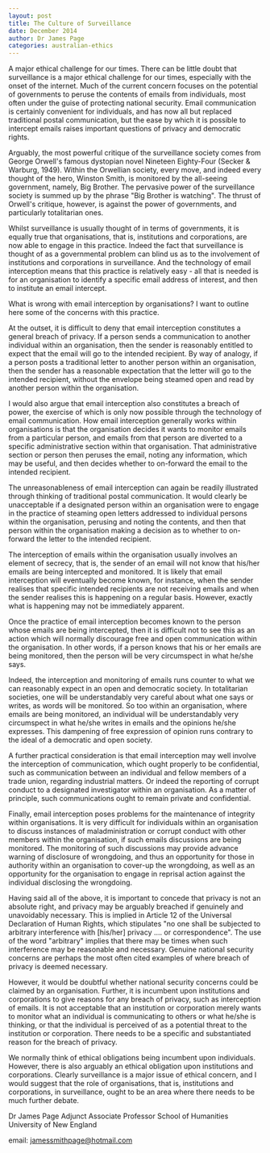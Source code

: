 ```yaml
---
layout: post
title: The Culture of Surveillance
date: December 2014
author: Dr James Page
categories: australian-ethics
---
```

A major ethical challenge for our times.  There can be little doubt that surveillance is a major ethical challenge for our times, especially with the onset of the internet.  Much of the current concern focuses on the potential of governments to peruse the contents of emails from individuals, most often under the guise of protecting national security.  Email communication is certainly convenient for individuals, and has now all but replaced traditional postal communication, but the ease by which it is possible to intercept emails raises important questions of privacy and democratic rights.

Arguably, the most powerful critique of the surveillance society comes from George Orwell's famous dystopian novel Nineteen Eighty-Four (Secker & Warburg, 1949).  Within the Orwellian society, every move, and indeed every thought of the hero, Winston Smith, is monitored by the all-seeing government, namely, Big Brother.  The pervasive power of the surveillance society is summed up by the phrase "Big Brother is watching". The thrust of Orwell's critique, however, is against the power of governments, and particularly totalitarian ones. 

Whilst surveillance is usually thought of in terms of governments, it is equally true that organisations, that is, institutions and corporations, are now able to engage in this practice.  Indeed the fact that surveillance is thought of as a governmental problem can blind us as to the involvement of institutions and corporations in surveillance.  And the technology of email interception means that this practice is relatively easy - all that is needed is for an organisation to identify a specific email address of interest, and then to institute an email intercept.

What is wrong with email interception by organisations? I want to outline here some of the concerns with this practice.

At the outset, it is difficult to deny that email interception constitutes a general breach of privacy.  If a person sends a communication to another individual within an organisation, then the sender is reasonably entitled to expect that the email will go to the intended recipient.  By way of analogy, if a person posts a traditional letter to another person within an organisation, then the sender has a reasonable expectation that the letter will go to the intended recipient, without the envelope being steamed open and read by another person within the organisation.

I would also argue that email interception also constitutes a breach of power, the exercise of which is only now possible through the technology of email communication.  How email interception generally works within organisations is that the organisation decides it wants to monitor emails from a particular person, and emails from that person are diverted to a specific administrative section within that organisation.  That administrative section or person then peruses the email, noting any information, which may be useful, and then decides whether to on-forward the email to the intended recipient.

The unreasonableness of email interception can again be readily illustrated through thinking of traditional postal communication. It would clearly be unacceptable if a designated person within an organisation were to engage in the practice of steaming open letters addressed to individual persons within the organisation, perusing and noting the contents, and then that person within the organisation making a decision as to whether to on-forward the letter to the intended recipient.

The interception of emails within the organisation usually involves an element of secrecy, that is, the sender of an email will not know that his/her emails are being intercepted and monitored.  It is likely that email interception will eventually become known, for instance, when the sender realises that specific intended recipients are not receiving emails and when the sender realises this is happening on a regular basis.  However, exactly what is happening may not be immediately apparent.

Once the practice of email interception becomes known to the person whose emails are being intercepted, then it is difficult not to see this as an action which will normally discourage free and open communication within the organisation.  In other words, if a person knows that his or her emails are being monitored, then the person will be very circumspect in what he/she says.  

Indeed, the interception and monitoring of emails runs counter to what we can reasonably expect in an open and democratic society.  In totalitarian societies, one will be understandably very careful about what one says or writes, as words will be monitored.  So too within an organisation, where emails are being monitored, an individual will be understandably very circumspect in what he/she writes in emails and the opinions he/she expresses.  This dampening of free expression of opinion runs contrary to the ideal of a democratic and open society.

A further practical consideration is that email interception may well involve the interception of communication, which ought properly to be confidential, such as communication between an individual and fellow members of a trade union, regarding industrial matters.  Or indeed the reporting of corrupt conduct to a designated investigator within an organisation.  As a matter of principle, such communications ought to remain private and confidential. 

Finally, email interception poses problems for the maintenance of integrity within organisations.  It is very difficult for individuals within an organisation to discuss instances of maladministration or corrupt conduct with other members within the organisation, if such emails discussions are being monitored.  The monitoring of such discussions may provide advance warning of disclosure of wrongdoing, and thus an opportunity for those in authority within an organisation to cover-up the wrongdoing, as well as an opportunity for the organisation to engage in reprisal action against the individual disclosing the wrongdoing.

Having said all of the above, it is important to concede that privacy is not an absolute right, and privacy may be arguably breached if genuinely and unavoidably necessary.  This is implied in Article 12 of the Universal Declaration of Human Rights, which stipulates "no one shall be subjected to arbitrary interference with [his/her] privacy .... or correspondence".  The use of the word "arbitrary" implies that there may be times when such interference may be reasonable and necessary.  Genuine national security concerns are perhaps the most often cited examples of where breach of privacy is deemed necessary. 

However, it would be doubtful whether national security concerns could be claimed by an organisation.  Further, it is incumbent upon institutions and corporations to give reasons for any breach of privacy, such as interception of emails.  It is not acceptable that an institution or corporation merely wants to monitor what an individual is communicating to others or what he/she is thinking, or that the individual is perceived of as a potential threat to the institution or corporation.  There needs to be a specific and substantiated reason for the breach of privacy. 

We normally think of ethical obligations being incumbent upon individuals.  However, there is also arguably an ethical obligation upon institutions and corporations.  Clearly surveillance is a major issue of ethical concern, and I would suggest that the role of organisations, that is, institutions and corporations, in surveillance, ought to be an area where there needs to be much further debate.

Dr James Page
Adjunct Associate Professor
School of Humanities
University of New England 

email: jamessmithpage@hotmail.com
